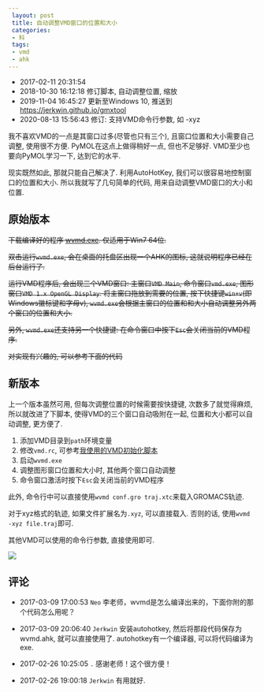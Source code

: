 ```yaml
---
 layout: post
 title: 自动调整VMD窗口的位置和大小
 categories:
 - 科
 tags:
 - vmd
 - ahk
---
```


- 2017-02-11 20:31:54
- 2018-10-30 16:12:18 修订脚本, 自动调整位置, 缩放
- 2019-11-04 16:45:27 更新至Windows 10, 推送到 https://jerkwin.github.io/gmxtool
- 2020-08-13 15:56:43 修订: 支持VMD命令行参数, 如 -xyz

我不喜欢VMD的一点是其窗口过多(尽管也只有三个), 且窗口位置和大小需要自己调整, 使用很不方便. PyMOL在这点上做得稍好一点, 但也不足够好. VMD至少也要向PyMOL学习一下, 达到它的水平.

现实既然如此, 那就只能自己解决了. 利用AutoHotKey, 我们可以很容易地控制窗口的位置和大小. 所以我就写了几句简单的代码, 用来自动调整VMD窗口的大小和位置.

## 原始版本

<del>下载编译好的程序 [wvmd.exe](/prog/wvmd.zip). 仅适用于Win7 64位.</del>

<del>双击运行`wvmd.exe`, 会在桌面的托盘区出现一个AHK的图标, 这就说明程序已经在后台运行了.</del>

<del>运行VMD程序后, 会出现三个VMD窗口: 主窗口`VMD Main`, 命令窗口`vmd.exe`, 图形窗口`VMD 1.x OpenGL Display`. 将主窗口拖放到需要的位置, 按下快捷键`win+v`(即Windows徽标键和字母v), `wvmd.exe`会根据主窗口的位置和和大小自动调整另外两个窗口的位置和大小.</del>

<del>另外, `wvmd.exe`还支持另一个快捷键: 在命令窗口中按下`Esc`会关闭当前的VMD程序.</del>

<del>对实现有兴趣的, 可以参考下面的代码</del>

## 新版本

上一个版本虽然可用, 但每次调整位置的时候需要按快捷键, 次数多了就觉得麻烦, 所以就改进了下脚本, 使得VMD的三个窗口自动吸附在一起, 位置和大小都可以自动调整, 更方便了.

1. 添加VMD目录到`path`环境变量
2. 修改`vmd.rc`, 可参考[我使用的VMD初始化脚本](https://jerkwin.github.io/2017/01/11/%E6%88%91%E4%BD%BF%E7%94%A8%E7%9A%84VMD%E5%88%9D%E5%A7%8B%E5%8C%96%E8%84%9A%E6%9C%AC/)
3. 启动`wvmd.exe`
4. 调整图形窗口位置和大小时, 其他两个窗口自动调整
5. 命令窗口激活时按下`Esc`会关闭当前的VMD程序

此外, 命令行中可以直接使用`wvmd conf.gro traj.xtc`来载入GROMACS轨迹.

对于xyz格式的轨迹, 如果文件扩展名为`.xyz`, 可以直接载入. 否则的话, 使用`wvmd -xyz file.traj`即可.

其他VMD可以使用的命令行参数, 直接使用即可.

![](https://jerkwin.github.io/pic/wvmd.png)

## 评论

- 2017-03-09 17:00:53 `Neo` 李老师，wvmd是怎么编译出来的，下面你附的那个代码怎么用呢？
- 2017-03-09 20:06:40 `Jerkwin` 安装autohotkey, 然后将那段代码保存为wvmd.ahk, 就可以直接使用了. autohotkey有一个编译器, 可以将代码编译为exe.

- 2017-02-26 10:25:05 `.` 感谢老师！这个很方便！
- 2017-02-26 19:00:18 `Jerkwin` 有用就好.
